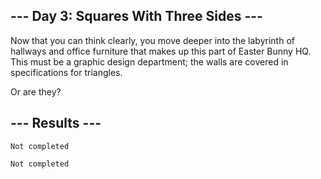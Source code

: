 <article class="day-desc"><h2>--- Day 3: Squares With Three Sides ---</h2><p>Now that you can think clearly, you move deeper into the labyrinth of hallways and office furniture that makes up this part of Easter Bunny HQ. This must be a graphic design department; the walls are covered in specifications for triangles.</p>
<p>Or are they?</p>



</article>

<form method="post" action="3/answer"><input type="hidden" name="level" value="1"></form>
<h2>--- Results ---</h2>
<pre><code>Not completed</code></pre>
<pre><code>Not completed</code></pre>